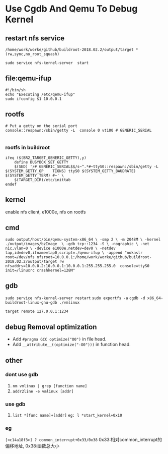 # Use Cgdb And Qemu To Debug Kernel 

## restart nfs service
```/etc/exports
/home/work/worke/github/buildroot-2018.02.2/output/target *(rw,sync,no_root_squash)
```
`sudo service nfs-kernel-server  start`

## file:qemu-ifup
```
#!/bin/sh
echo "Executing /etc/qemu-ifup"
sudo ifconfig $1 10.0.0.1
```
## rootfs
```etc/inittab
# Put a getty on the serial port
console::respawn:/sbin/getty -L  console 0 vt100 # GENERIC_SERIAL
```
```dev/console
```
### rootfs in buildroot
```package/busybox/busybox.mk:191
ifeq ($(BR2_TARGET_GENERIC_GETTY),y)    
    define BUSYBOX_SET_GETTY                
    $(SED) '/# GENERIC_SERIAL$$/s~^.*#~ttyS0::respawn:/sbin/getty -L $(SYSTEM_GETTY_OP    TIONS) ttyS0 $(SYSTEM_GETTY_BAUDRATE) $(SYSTEM_GETTY_TERM) #~' \                      
    $(TARGET_DIR)/etc/inittab       
endef 
```

## kernel
enable nfs client, e1000e, nfs on rootfs

## cmd
`sudo output/host/bin/qemu-system-x86_64 \
-smp 2 \
-m 2048M \
-kernel ./output/images/bzImage  \
-gdb tcp::1234 -S \
-nographic \
-net nic,vlan=0 \
-device e1000e,netdev=dev0 \
-netdev tap,id=dev0,ifname=tap0,script=./qemu-ifup \
-append "nokaslr root=/dev/nfs nfsroot=10.0.0.1:/home/work/worke/github/buildroot-2018.02.2/output/target rw     nfsaddrs=10.0.0.2:10.0.0.1:10.0.0.1:255.255.255.0  console=ttyS0 init=/linuxrc crashkernel=128M"`

## gdb
`sudo service nfs-kernel-server restart`
`sudo exportfs -a`
`cgdb -d x86_64-buildroot-linux-gnu-gdb ./vmlinux`

`target remote 127.0.0.1:1234`

## debug Removal optimization

* Add `#pragma GCC optimize("O0")` in file head.  
* Add `__attribute__((optimize("-O0")))` in function head.  

## other
### dont use gdb
1. `nm vmlinux | grep [function name]`
2. `addr2line -e vmlinux [addr]`

### use gdb
1. `list *[func name]+[addr]` `eg: l *start_kernel+0x10`

### eg
`[<c14a18f3>] ? common_interrupt+0x33/0x38` 0x33:相对common_interrupt的偏移地址, 0x38:函数总大小
